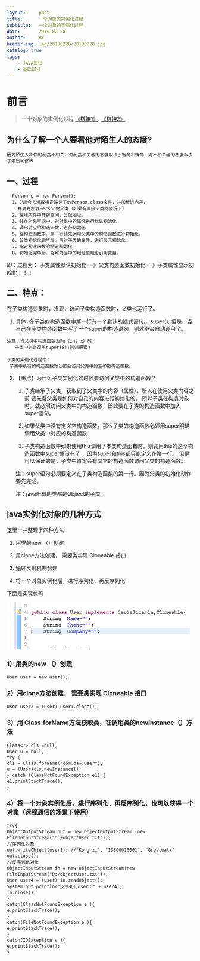 ```yaml
---
layout:     post
title:      一个对象的实例化过程
subtitle:   一个对象的实例化过程
date:       2019-02-28
author:     BY
header-img: img/20190228/20190228.jpg
catalog: true
tags:
    - JAVA面试
    - 基础部分
---
```

# 前言

>一个对象的实例化过程
[《链接1》](https://www.cnblogs.com/SkyGood/p/3941942.html).
[《链接2》](https://www.cnblogs.com/zyy820273015/p/8962135.html)

## 为什么了解一个人要看他对陌生人的态度?

    因为陌生人和你的利益不相关，对利益相关者的态度取决于智商和情商，对不相关者的态度取决于素质和修养

## 一、过程

      Person p = new Person();
      1，JVM会去读取指定路径下的Person.class文件，并加载进内存，
        并会先加载Person的父类（如果有直接父类的情况下）
      2，在堆内存中开辟空间，分配地址。
      3，并在对象空间中，对对象中的属性进行默认初始化
      4，调用对应的构造函数，进行初始化
      5，在构造函数中，第一行会先调用父类中的构造函数进行初始化。
      6，父类初始化完毕后，再对子类的属性，进行显示初始化。
      7，指定构造函数的特定初始化
      8，初始化完毕后，将堆内存中的地址值赋给引用变量。
  
  即：过程为：
   子类属性默认初始化==》父类构造函数初始化==》子类属性显示初始化！！！
   
## 二、特点：

  在子类构造对象时，发现，访问子类构造函数时，父类也运行了。
   1. 具体:
      在子类的构造函数中第一行有一个默认的隐式语句。 super();
      但是，当自己在子类构造函数中写了一个super的构造语句，则就不会自动调用了。
    
    注意：当父类中构造函数为Fu（int x）时，
       子类中则必须用super(6);否则报错！
       
    子类的实例化过程中：
     子类中所有的构造函数默认都会访问父类中的空参数构造函数。
     
     
  2. 【重点】为什么子类实例化的时候要访问父类中的构造函数？
     1. 子类继承了父类，获取到了父类中的内容（属性），所以在使用父类内容之前
       要先看父类是如何对自己的内容进行初始化的。
        所以子类在构造对象时，就必须访问父类中的构造函数，因此要在子类的构造函数中加入super语句。
      
     2. 如果父类中没有定义空构造函数，那么子类的构造函数必须用super明确调用父类中对应的构造函数
     
     3. 子类构造函数中如果使用this调用了本类构造函数时，则调用this的这个构造函数中super便没有了，
        因为super和this都只能定义在第一行。
        但是可以保证的是，子类中肯定会有其它的构造函数访问父类的构造函数。
        
     注：super语句必须要定义在子类构造函数的第一行。因为父类的初始化动作要先完成。
     
     注：java所有的类都是Objiect的子类。

## java实例化对象的几种方式

这里一共整理了四种方法

1. 用类的new （）创建

2. 用clone方法创建， 需要类实现 Cloneable 接口

3. 通过反射机制创建

4. 将一个对象实例化后，进行序列化，再反序列化

下面是实现代码

![图1](/img/20190228/2019022801.png)

 

### 1）用类的new （）创建

    User user = new User();

### 2）用clone方法创建， 需要类实现 Cloneable 接口

    User user2 = (User) user1.clone(); 

### 3）用 Class.forName方法获取类，在调用类的newinstance（）方法

    Class<?> cls =null;
    User u = null;
    try {
    cls = Class.forName("com.dao.User");
    u = (User)cls.newInstance();
    } catch (ClassNotFoundException e1) {
    e1.printStackTrace();
    }

### 4）将一个对象实例化后，进行序列化，再反序列化，也可以获得一个对象（远程通信的场景下使用）

    try{ 
    ObjectOutputStream out = new ObjectOutputStream (new FileOutputStream("D:/objectUser.txt")); 
    //序列化对象 
    out.writeObject(user1); //"Kong zi", "13800010001", "Greatwalk" 
    out.close(); 
    //反序列化对象 
    ObjectInputStream in = new ObjectInputStream(new FileInputStream("D:/objectUser.txt")); 
    User user4 = (User) in.readObject(); 
    System.out.println("反序列化user：" + user4); 
    in.close(); 
    } 
    catch(ClassNotFoundException e ){ 
    e.printStackTrace(); 
    } 
    catch(FileNotFoundException e ){ 
    e.printStackTrace(); 
    } 
    catch(IOException e ){ 
    e.printStackTrace(); 
    }